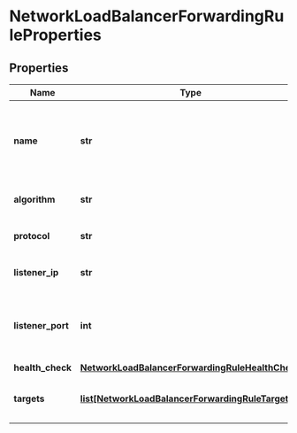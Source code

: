# NetworkLoadBalancerForwardingRuleProperties

## Properties
| Name | Type | Description | Notes |
| ------------ | ------------- | ------------- | ------------- |
| **name** | **str** | A name of that Network Load Balancer forwarding rule |  |
| **algorithm** | **str** | Algorithm for the balancing. |  |
| **protocol** | **str** | Protocol of the balancing. |  |
| **listener_ip** | **str** | Listening IP. (inbound) |  |
| **listener_port** | **int** | Listening port number. (inbound) (range: 1 to 65535) |  |
| **health_check** | [**NetworkLoadBalancerForwardingRuleHealthCheck**](NetworkLoadBalancerForwardingRuleHealthCheck.md) |  | [optional]  |
| **targets** | [**list[NetworkLoadBalancerForwardingRuleTarget]**](NetworkLoadBalancerForwardingRuleTarget.md) | Array of items in that collection |  |



